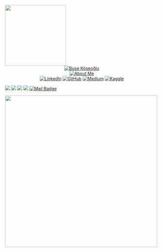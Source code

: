 <img align="center" src = "https://user-images.githubusercontent.com/44964158/153930915-52f6df1b-ed4d-4d83-8ed1-a32f32fd8032.png" width = 200 height=200>

<div align="center">
    <a href="https://github.com/busekoseoglu"><img src="https://readme-typing-svg.demolab.com/?lines=Can+Ayt%C3%B6re&font=Ubuntu+Mono&center=true&width=440&height=45&color=f75c7e&vCenter=true&size=28&duration=2500&pause=27500" alt="Buse Köseoğlu" /></a>
    <br>
    <a href="https://github.com/busekoseoglu"><img src="https://readme-typing-svg.demolab.com/?lines=%20Software%Engineer%20;Data%20Scientist%2C%20m%2Esc%2E&font=Ubuntu+Mono&center=true&width=440&height=45&color=f75c7e&vCenter=true&size=22&pause=1000" alt="About Me" /></a>
    <br>
    <a href="https://www.linkedin.com/in/busekoseoglu/"><img src="https://img.icons8.com/doodle/40/000000/linkedin.png" alt="LinkedIn" title="Connect me via LinkedIn"/></a>
    <a href="https://github.com/busekoseoglu"><img src="https://img.icons8.com/doodle/40/000000/github.png" alt="GitHub" title="My GitHub Profile"/></a>
    <a href="https://medium.com/@buse-koseoglu13"><img src="https://img.icons8.com/doodle/40/000000/scroll.png" alt="Medium" title="My Medium Profile"/></a>
    <a href="https://www.kaggle.com/busekseolu"><img src="https://img.icons8.com/doodle/48/k.png" alt="Kaggle" title="My Kaggle Profile"/></a>
</div>


[![](https://img.shields.io/badge/twitter-%231DA1F2.svg?&style=for-the-badge&logo=twitter&logoColor=white)](https://twitter.com/busekoseoglu07)
[![](https://img.shields.io/badge/linkedin-%230077B5.svg?&style=for-the-badge&logo=linkedin&logoColor=white)](https://www.linkedin.com/in/busekoseoglu/)
[![](https://img.shields.io/badge/medium-%2312100E.svg?&style=for-the-badge&logo=medium&logoColor=white)](https://buse-koseoglu13.medium.com)
[![](https://img.shields.io/badge/kaggle-%2312100E.svg?&style=for-the-badge&logo=kaggle&logoColor=white)](https://www.kaggle.com/busekseolu)
[![Mail Badge](https://img.shields.io/badge/buse.koseoglu13@gmail.com-c14438?style=for-the-badge&logo=Gmail&logoColor=white&link=mailto:buse.koseoglu13@gmail.com)](mailto:buse.koseoglu13@gmail.com)

<img align='center' src="https://github-readme-stats.vercel.app/api?username=busekoseoglu&show_icons=true&theme=highcontrast" width="500">







 

